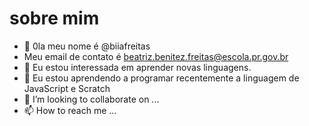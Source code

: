# sobre mim
- 👋 0la meu nome é @biiafreitas
- Meu email de contato é beatriz.benitez.freitas@escola.pr.gov.br
- 👀 Eu estou interessada em aprender novas linguagens.
- 🌱 Eu estou aprendendo a programar recentemente a linguagem de JavaScript e Scratch
- 💞️ I’m looking to collaborate on ...
- 📫 How to reach me ...

<!---
biiafreitas/biiafreitas is a ✨ special ✨ repository because its `README.md` (this file) appears on your GitHub profile.
You can click the Preview link to take a look at your changes.
--->
